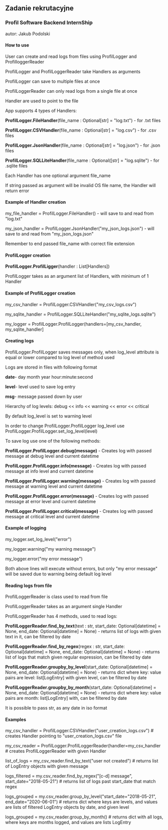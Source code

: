 <h2>Zadanie rekrutacyjne</h2>
<h3>Profil Software Backend InternShip</h3>

autor: Jakub Podolski

<h4>How to use</h4>
<p>User can create and read logs from files using ProfilLogger and ProfilloggerReader</p>
<p>ProfilLogger and ProfilLoggerReader take Handlers as arguments</p>
<p>ProfilLogger can save to multiple files at once</p>
<p>ProfilLoggerReader can only read logs from a single file at once</p>
<p>Handler are used to point to the file</p>
<p>App supports 4 types of Handlers:</p>
<p><b>ProfilLogger.FileHandler</b>(file_name : Optional[str] = "log.txt") - for .txt files</p>
<p><b>ProfilLogger.CSVHandler</b>(file_name : Optional[str] = "log.csv") - for .csv files</p>
<p><b>ProfilLogger.JsonHandler</b>(file_name : Optional[str] = "log.json") - for .json files</p>
<p><b>ProfilLogger.SQLLiteHandler</b>(file_name : Optional([str] = "log.sqlite") - for .sqlite files</p>
<p>Each Handler has one optional argument file_name</p>
<p>If string passed as argument will be invalid OS file name, the Handler will return error</p>

<p><h4>Example of Handler creation</h4></p>
<p>my_file_handler = ProfilLogger.FileHandler() - will save to and read from "log.txt"</p>
<p>my_json_handler = ProfilLogger.JsonHandler("my_json_logs.json") - will save to and read from "my_json_logs.json"</p>
<p>Remember to end passed file_name with correct file extension</p>

<p><h4>ProfilLogger creation</h4></p>
<p><b>ProfilLogger.ProfilLigger</b>(handler : List[Handlers])</p>
<p>ProfilLogger takes as an argument list of Handlers, with minimum of 1 Handler</p>
<p><h4>Example of ProfilLogger creation</h4></p>
<p>my_csv_handler = ProfilLogger.CSVHandler("my_csv_logs.csv")</p>
<p>my_sqlite_handler = ProfilLogger.SQLLiteHandler("my_sqlite_logs.sqlite")</p>
<p>my_logger = ProfilLogger.ProfilLogger(handlers=[my_csv_handler, my_sqlite_handler]</p>

<p><h4>Creating logs</h4></p>
<p>ProfilLogger.ProfilLogger saves messages only, when log_level attribute is equal or lower compared to log level of method used</p>
<p>Logs are stored in files with following format</p>
<p><b>date</b>- day month year hour:minute:second</p>
<p><b>level</b>- level used to save log entry</p>
<p><b>msg</b>- message passed down by user</p>
<p>Hierarchy of log levels: debug << info << warning << error << critical</p>
<p>By default log_level is set to warning level</p>
<p>In order to change ProfilLogger.ProfilLogger log_level use ProfilLogger.ProfilLogger.set_log_level(level)</p>
<p>To save log use one of the following methods:</p>
<p><b>ProfilLogger.ProfilLogger.debug(message)</b> - Creates log with passed message at debug level and current datetime</p>
<p><b>ProfilLogger.ProfilLogger.info(message)</b> - Creates log with passed message at info level and current datetime</p>
<p><b>ProfilLogger.ProfilLogger.warning(message)</b> - Creates log with passed message at warning level and current datetime</p>
<p><b>ProfilLogger.ProfilLogger.error(message)</b> - Creates log with passed message at error level and current datetime</p>
<p><b>ProfilLogger.ProfilLogger.critical(message)</b> - Creates log with passed message at critical level and current datetime</p>
<p><h4>Example of logging</h4></p>
<p>my_logger.set_log_level("error")</p>
<p>my_logger.warning("my warning message")</p>
<p>my_logger.error("my error message")</p>
<p>Both above lines will execute without errors, but only "my error message" will be saved due to warning being default log level</p>

<p><h4>Reading logs from file</h4></p>
<p>ProfilLoggerReader is class used to read from file</p>
<p>ProfilLoggerReader takes as an argument single Handler</p>
<p>ProfilLoggerReader has 4 methods, used to read logs:</p>
<p><b>ProfilLoggerReader.find_by_text</b>(text : str, start_date: Optional[datetime] = None, end_date: Optional[datetime] = None) - returns list of logs with given text in it, can be filtered by date</p>
<p><b>ProfilLoggerReader.find_by_regex</b>(regex : str, start_date: Optional[datetime] = None, end_date: Optional[datetime] = None) - returns list of logs that match given regular expression, can be filtered by date</p>
<p><b>ProfilLoggerReader.groupby_by_level</b>(start_date: Optional[datetime] = None, end_date: Optional[datetime] = None) - returns dict where key: value pairs are level: list[LogEntry] with given level, can be filtered by date</p>
<p><b>ProfilLoggerReader.groupby_by_month</b>(start_date: Optional[datetime] = None, end_date: Optional[datetime] = None) - returns dict where key: value pairs are month: list[LogEntry] with, can be filtered by date</p>
<p>It is possible to pass str, as any date in iso format</p>


<p><h4>Examples</h4></p>
<p>my_csv_handler = ProfilLogger.CSVHandler("user_creation_logs.csv") # creates Handler pointing to "user_creation_logs.csv" file</p>
<p>my_csv_reader = ProfilLogger.ProfilLoggerReader(handler=my_csv_handler # creates ProfilLoggerReader with given Handler </p>
<p>list_of_logs = my_csv_reader.find_by_text("user not created") # returns list of LogEntry objects with given message</p>
<p>logs_filtered = my.csv_reader.find_by_regex("[c-d] message", start_date="2018-05-21") # returns list of logs past start_date that match regex</p>
<p>logs_grouped = my.csv_reader.group_by_level("start_date="2018-05-21", end_date="2020-06-01") # returns dict where keys are levels, and values are lists of filtered LogEntry objects by date, and given level</p>
<p>logs_grouped = my.csv_reader.group_by_month() # returns dict with all logs, where keys are months logged, and values are lists LogEntry</p>
